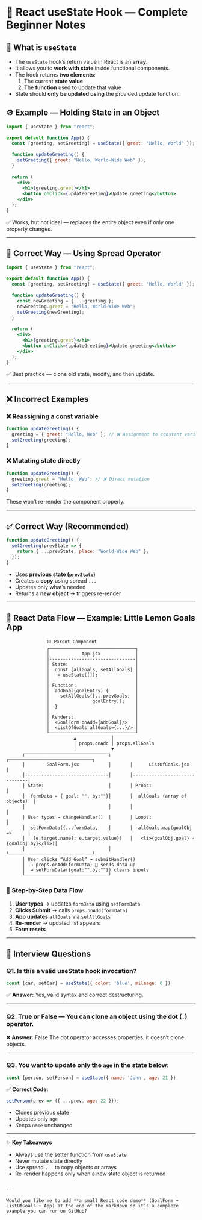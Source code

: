 # 🧠 React useState Hook — Complete Beginner Notes

## 🔹 What is `useState`
- The `useState` hook’s return value in React is an **array**.  
- It allows you to **work with state** inside functional components.  
- The hook returns **two elements**:
  1. The current **state value**
  2. The **function** used to update that value  
- State should **only be updated using** the provided update function.


## ⚙️ Example — Holding State in an Object

```jsx
import { useState } from "react"; 
 
export default function App() { 
  const [greeting, setGreeting] = useState({ greet: "Hello, World" }); 
 
  function updateGreeting() { 
    setGreeting({ greet: "Hello, World-Wide Web" }); 
  } 
 
  return ( 
    <div> 
      <h1>{greeting.greet}</h1> 
      <button onClick={updateGreeting}>Update greeting</button> 
    </div> 
  ); 
}
````

✅ Works, but not ideal — replaces the entire object even if only one property changes.

---

## 🧩 Correct Way — Using Spread Operator

```jsx
import { useState } from "react"; 
 
export default function App() { 
  const [greeting, setGreeting] = useState({ greet: "Hello, World" }); 
 
  function updateGreeting() { 
    const newGreeting = { ...greeting }; 
    newGreeting.greet = "Hello, World-Wide Web"; 
    setGreeting(newGreeting); 
  } 
 
  return ( 
    <div> 
      <h1>{greeting.greet}</h1> 
      <button onClick={updateGreeting}>Update greeting</button> 
    </div> 
  ); 
}
```

✅ Best practice — clone old state, modify, and then update.

---

## ❌ Incorrect Examples

### ❌ Reassigning a const variable

```jsx
function updateGreeting() {
  greeting = { greet: "Hello, Web" }; // ❌ Assignment to constant variable
  setGreeting(greeting);
}
```

### ❌ Mutating state directly

```jsx
function updateGreeting() {
  greeting.greet = "Hello, Web"; // ❌ Direct mutation
  setGreeting(greeting);
}
```

These won’t re-render the component properly.

---

## ✅ Correct Way (Recommended)

```jsx
function updateGreeting() {
  setGreeting(prevState => {
    return { ...prevState, place: "World-Wide Web" };
  });
}
```

* Uses **previous state (`prevState`)**
* Creates a **copy** using spread `...`
* Updates only what’s needed
* Returns a **new object** → triggers re-render

---

## 🔄 React Data Flow — Example: Little Lemon Goals App

```
               🟨 Parent Component
               ┌────────────────────────────────┐
               │            App.jsx             │
               │--------------------------------│
               │ State:                         │
               │  const [allGoals, setAllGoals] │
               │   = useState([]);              │
               │                                │
               │ Function:                      │
               │  addGoal(goalEntry) {          │
               │    setAllGoals([...prevGoals,  │
               │                goalEntry]);    │
               │  }                             │
               │                                │
               │ Renders:                       │
               │  <GoalForm onAdd={addGoal}/>   │
               │  <ListOfGoals allGoals={...}/> │
               └────────────────────────────────┘
                         ▲             │
                         │ props.onAdd │ props.allGoals
                         │             ▼
      ┌───────────────────────────────┐       ┌───────────────────────────────┐
      │        GoalForm.jsx           │       │      ListOfGoals.jsx          │
      │-------------------------------│       │-------------------------------│
      │ State:                        │       │ Props:                        │
      │  formData = { goal: "", by:""}│       │  allGoals (array of objects)  │
      │                               │       │                               │
      │ User types → changeHandler()  │       │ Loops:                        │
      │  setFormData({...formData,    │       │  allGoals.map(goalObj =>      │
      │   [e.target.name]: e.target.value})   │   <li>{goalObj.goal} - {goalObj.by}</li>)│
      │                               │       └───────────────────────────────┘
      │ User clicks “Add Goal” → submitHandler()
      │  → props.onAdd(formData) 🔁 sends data up
      │  → setFormData({goal:"",by:""}) clears inputs
      └───────────────────────────────┘
```

### 🔁 Step-by-Step Data Flow

1. **User types** → updates `formData` using `setFormData`
2. **Clicks Submit** → calls `props.onAdd(formData)`
3. **App updates** `allGoals` via `setAllGoals`
4. **Re-render** → updated list appears
5. **Form resets**

---

## 📝 Interview Questions

### Q1. Is this a valid useState hook invocation?

```js
const [car, setCar] = useState({ color: 'blue', mileage: 0 })
```

✅ **Answer:** Yes, valid syntax and correct destructuring.

---

### Q2. True or False — You can clone an object using the dot (`.`) operator.

❌ **Answer:** False
The dot operator accesses properties, it doesn’t clone objects.

---

### Q3. You want to update only the `age` in the state below:

```js
const [person, setPerson] = useState({ name: 'John', age: 21 })
```

✅ **Correct Code:**

```js
setPerson(prev => ({ ...prev, age: 22 }));
```

* Clones previous state
* Updates only `age`
* Keeps `name` unchanged

---

✨ **Key Takeaways**

* Always use the setter function from `useState`
* Never mutate state directly
* Use spread `...` to copy objects or arrays
* Re-render happens only when a new state object is returned

```

---

Would you like me to add **a small React code demo** (GoalForm + ListOfGoals + App) at the end of the markdown so it’s a complete example you can run on GitHub?
```
